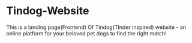 # Tindog-Website
This is a landing page(Frontend) Of Tindog(TInder inspired) website - an online platform for your beloved pet dogs to find the right match!
